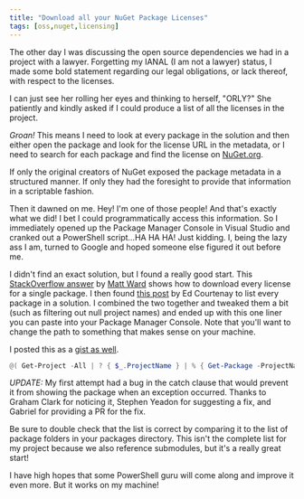 ```yaml
---
title: "Download all your NuGet Package Licenses"
tags: [oss,nuget,licensing]
---
```


The other day I was discussing the open source dependencies we had in a project with a lawyer. Forgetting my IANAL (I am not a lawyer) status, I made some bold statement regarding our legal obligations, or lack thereof, with respect to the licenses.

I can just see her rolling her eyes and thinking to herself, "ORLY?" She patiently and kindly asked if I could produce a list of all the licenses in the project.

_Groan!_ This means I need to look at every package in the solution and then either open the package and look for the license URL in the metadata, or I need to search for each package and find the license on [NuGet.org](https://nuget.org/).

If only the original creators of NuGet exposed the package metadata in a structured manner. If only they had the foresight to provide that information in a scriptable fashion.

Then it dawned on me. Hey! I'm one of those people! And that's exactly what we did! I bet I could programmatically access this information. So I immediately opened up the Package Manager Console in Visual Studio and cranked out a PowerShell script...HA HA HA! Just kidding. I, being the lazy ass I am, turned to Google and hoped someone else figured it out before me.

I didn't find an exact solution, but I found a really good start. This [StackOverflow answer](http://stackoverflow.com/a/10055564/598) by [Matt Ward](http://lastexitcode.com/) shows how to download every license for a single package. I then found [this post](http://www.edcourtenay.co.uk/musings-of-an-idiot/list-referenced-nuget-packages-from-the-package-manager-console) by Ed Courtenay to list every package in a solution. I combined the two together and tweaked them a bit (such as filtering out null project names) and ended up with this one liner you can paste into your Package Manager Console. Note that you'll want to change the path to something that makes sense on your machine.

I posted this as a [gist as well](https://gist.github.com/Haacked/31c645b2ca315ebf1a1f).

```powershell
@( Get-Project -All | ? { $_.ProjectName } | % { Get-Package -ProjectName $_.ProjectName } ) | Sort -Unique | % { $pkg = $_ ; Try { (New-Object System.Net.WebClient).DownloadFile($pkg.LicenseUrl, 'c:\dev\licenses\' + $pkg.Id + ".txt") } Catch [system.exception] { Write-Host "Could not download license for $pkg" } }
```

_UPDATE:_ My first attempt had a bug in the catch clause that would prevent it from showing the package when an exception occurred. Thanks to Graham Clark for noticing it, Stephen Yeadon for suggesting a fix, and Gabriel for providing a PR for the fix.

Be sure to double check that the list is correct by comparing it to the list of package folders in your packages directory. This isn't the complete list for my project because we also reference submodules, but it's a really great start!

I have high hopes that some PowerShell guru will come along and improve it even more. But it works on my machine!
